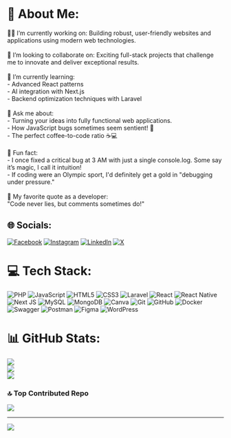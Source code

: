 # 💫 About Me:
👨‍💻 I’m currently working on: Building robust, user-friendly websites and applications using modern web technologies.<br><br>🤝 I’m looking to collaborate on: Exciting full-stack projects that challenge me to innovate and deliver exceptional results.<br><br>🧠 I’m currently learning:<br>     - Advanced React patterns<br>     - AI integration with Next.js<br>     - Backend optimization techniques with Laravel<br><br>💬 Ask me about:<br>     - Turning your ideas into fully functional web applications.<br>     - How JavaScript bugs sometimes seem sentient! 🐞<br>     - The perfect coffee-to-code ratio ☕💻<br><br>🎉 Fun fact:<br>     - I once fixed a critical bug at 3 AM with just a single console.log. Some say it’s magic, I call it intuition!<br>     - If coding were an Olympic sport, I'd definitely get a gold in "debugging under pressure."<br><br>🌟 My favorite quote as a developer:<br> "Code never lies, but comments sometimes do!"


## 🌐 Socials:
[![Facebook](https://img.shields.io/badge/Facebook-%231877F2.svg?logo=Facebook&logoColor=white)](https://facebook.com/https://www.facebook.com/nahid.hasan.339600/) [![Instagram](https://img.shields.io/badge/Instagram-%23E4405F.svg?logo=Instagram&logoColor=white)](https://instagram.com/https://www.instagram.com/freelancernahid1/) [![LinkedIn](https://img.shields.io/badge/LinkedIn-%230077B5.svg?logo=linkedin&logoColor=white)](https://linkedin.com/in/https://www.linkedin.com/in/nahid-hosen-688057294?utm_source=share&utm_campaign=share_via&utm_content=profile&utm_medium=android_app) [![X](https://img.shields.io/badge/X-black.svg?logo=X&logoColor=white)](https://x.com/https://x.com/NahidHa31164683) 

# 💻 Tech Stack:
![PHP](https://img.shields.io/badge/php-%23777BB4.svg?style=for-the-badge&logo=php&logoColor=white) ![JavaScript](https://img.shields.io/badge/javascript-%23323330.svg?style=for-the-badge&logo=javascript&logoColor=%23F7DF1E) ![HTML5](https://img.shields.io/badge/html5-%23E34F26.svg?style=for-the-badge&logo=html5&logoColor=white) ![CSS3](https://img.shields.io/badge/css3-%231572B6.svg?style=for-the-badge&logo=css3&logoColor=white) ![Laravel](https://img.shields.io/badge/laravel-%23FF2D20.svg?style=for-the-badge&logo=laravel&logoColor=white) ![React](https://img.shields.io/badge/react-%2320232a.svg?style=for-the-badge&logo=react&logoColor=%2361DAFB) ![React Native](https://img.shields.io/badge/react_native-%2320232a.svg?style=for-the-badge&logo=react&logoColor=%2361DAFB) ![Next JS](https://img.shields.io/badge/Next-black?style=for-the-badge&logo=next.js&logoColor=white) ![MySQL](https://img.shields.io/badge/mysql-4479A1.svg?style=for-the-badge&logo=mysql&logoColor=white) ![MongoDB](https://img.shields.io/badge/MongoDB-%234ea94b.svg?style=for-the-badge&logo=mongodb&logoColor=white) ![Canva](https://img.shields.io/badge/Canva-%2300C4CC.svg?style=for-the-badge&logo=Canva&logoColor=white) ![Git](https://img.shields.io/badge/git-%23F05033.svg?style=for-the-badge&logo=git&logoColor=white) ![GitHub](https://img.shields.io/badge/github-%23121011.svg?style=for-the-badge&logo=github&logoColor=white) ![Docker](https://img.shields.io/badge/docker-%230db7ed.svg?style=for-the-badge&logo=docker&logoColor=white) ![Swagger](https://img.shields.io/badge/-Swagger-%23Clojure?style=for-the-badge&logo=swagger&logoColor=white) ![Postman](https://img.shields.io/badge/Postman-FF6C37?style=for-the-badge&logo=postman&logoColor=white) ![Figma](https://img.shields.io/badge/figma-%23F24E1E.svg?style=for-the-badge&logo=figma&logoColor=white) ![WordPress](https://img.shields.io/badge/WordPress-%23117AC9.svg?style=for-the-badge&logo=WordPress&logoColor=white)
# 📊 GitHub Stats:
![](https://github-readme-stats.vercel.app/api?username=NahidHasan12&theme=dark&hide_border=false&include_all_commits=false&count_private=false)<br/>
![](https://github-readme-streak-stats.herokuapp.com/?user=NahidHasan12&theme=dark&hide_border=false)<br/>
![](https://github-readme-stats.vercel.app/api/top-langs/?username=NahidHasan12&theme=dark&hide_border=false&include_all_commits=false&count_private=false&layout=compact)

### 🔝 Top Contributed Repo
![](https://github-contributor-stats.vercel.app/api?username=NahidHasan12&limit=5&theme=dark&combine_all_yearly_contributions=true)

---
[![](https://visitcount.itsvg.in/api?id=NahidHasan12&icon=0&color=0)](https://visitcount.itsvg.in)

<!-- Proudly created with GPRM ( https://gprm.itsvg.in ) -->
